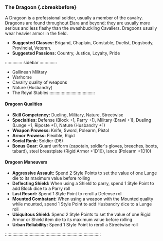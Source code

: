 ### The Dragoon  {.cbreakbefore}

A Dragoon is a professional soldier, usually a member of the cavalry.
Dragoons are found throughout Elara and beyond; they are usually more
serious and less flashy than the swashbuckling Cavaliers. Dragoons
usually wear heavier armor in the field.

- **Suggested Classes:** Brigand, Chaplain, Constable, Duelist, Dogsbody, Provincial, Veteran.
- **Suggested Passions:** Country, Justice, Loyalty, Pride

:::::::::::::: sidebar ::::::::::::::
- Gallinean Military
- Warhorse 
- Cavalry quality of weapons
- Nature (Husbandry)
- The Royal Stables
:::::::::::::::::::::::::::::::::::::

#### Dragoon Qualities

- **Skill Competency:** Dueling, Military, Nature, Streetwise
- **Specialties:** Defense (Block +1, Parry +1), Military (Brawl +1), Dueling (Lunge +1, Riposte +1), Nature (Husbandry +1)
- **Weapon Prowess:** Knife, Sword, Polearm, Pistol
- **Armor Prowess:** Flexible, Rigid
- **Social Rank:** Soldier (D6)
- **Bonus Gear:** Guard uniform (capotain, soldier's gloves, breeches, boots, tabard), steel breastplate (Rigid Armor +1D10), lance (Polearm +1D10)

#### Dragoon Maneuvers

- **Aggressive Assault:** Spend 2 Style Points to set the value of one Lunge die to its maximum value before rolling
- **Deflecting Shield:** When using a Shield to parry, spend 1 Style Point to add Block dice to a Parry roll
- **Last Resort:** Spend 1 Style Point to reroll a Defense roll
- **Mounted Combatant:** When using a weapon with the Mounted quality while mounted, spend 1 Style Point to add Husbandry dice to a Lunge roll
- **Ubiquitous Shield:** Spend 2 Style Points to set the value of one Rigid Armor or Shield item die to its maximum value before rolling
- **Urban Reliability:** Spend 1 Style Point to reroll a Streetwise roll

::::::::::::::::::::::::::::::::::::::::::::::::::::::::::::::::::::::::::::::
